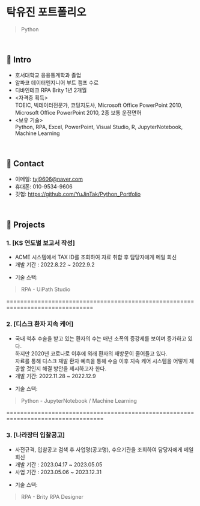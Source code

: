 # 탁유진 포트폴리오
>Python

</br>

## :pushpin: Intro
- 호서대학교 응용통계학과 졸업
- 알파코 데이터엔지니어 부트 캠프 수료
- 디바인테크 RPA Brity 1년 2개월
- <자격증 획득>     
TOEIC, 빅데이터전문가, 코딩지도사, Microsoft Office PowerPoint 2010, Microsoft Office PowerPoint 2010, 2종 보통 운전면허
- <보유 기술>    
Python, RPA, Excel, PowerPoint, Visual Studio, R, JupyterNotebook, Machine Learning


</br>

## :pushpin: Contact
- 이메일: tyj9606@naver.com
- 휴대폰: 010-9534-9606
- 깃헙: https://github.com/YuJinTak/Python_Portfolio

</br>

## :pushpin: Projects
### 1. [KS 연도별 보고서 작성]
- ACME 시스템에서 TAX ID를 조회하여 자료 취합 후 담당자에게 메일 회신
- 개발 기간 : 2022.8.22 ~ 2022.9.2      
>
- 기술 스택:             
>RPA - UiPath Studio
>
                    
                    
===============================================================================                    
                        
                             
### 2. [디스크 환자 지속 케어]
- 국내 척추 수술을 받고 있는 환자의 수는 매년 소폭의 증강세를 보이며 증가하고 있다.   
하지만 2020년 코로나로 이후에 외래 환자의 재방문이 줄어들고 있다.     
자료를 통해 디스크 재발 환자 예측을 통해 수술 이후 지속 케어 시스템을 어떻게 제공할 것인지 해결 방안을 제시하고자 한다.    
- 개발 기간: 2022.11.28 ~ 2022.12.9  
>  
- 기술 스택:  
>Python - JupyterNotebook / Machine Learning


==================================================================================


### 3. [나라장터 입찰공고]
- 사전규격, 입찰공고 검색 후 사업명(공고명), 수요기관을 조회하여 담당자에게 메일 회신
- 개발 기간 : 2023.04.17 ~ 2023.05.05
- 사업 기간 : 2023.05.06 ~ 2023.12.31
>
- 기술 스택:  
>RPA - Brity RPA Designer
